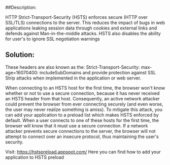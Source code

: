 ##Description:

HTTP Strict-Transport-Security (HSTS) enforces secure (HTTP over SSL/TLS) connections to
the server. This reduces the impact of bugs in web applications leaking session data through
cookies and external links and defends against Man-in-the-middle attacks. HSTS also
disables the ability for user's to ignore SSL negotiation warnings

## Solution:

These headers are also known as the: Strict-Transport-Security: max-age=16070400:
includeSubDomains and provide protection against SSL Strip attacks when implemented in the
application or web server.

When connecting to an HSTS host for the first time, the browser won't know whether or not
to use a secure connection, because it has never received an HSTS header from that host.
Consequently, an active network attacker could prevent the browser from ever connecting
securely (and even worse, the user may never realize something is amiss). To mitigate
this attack, you can add your application to a preload list which makes HSTS enforced by default.
When a user connects to one of these hosts for the first time, the browser will know that
it must use a secure connection. If a network attacker prevents secure connections to the
server, the browser will not attempt to connect over an insecure protocol, thus
maintaining the user's security.

Visit:
    https://hstspreload.appspot.com/
Here you can find how to add your application to HSTS preload
